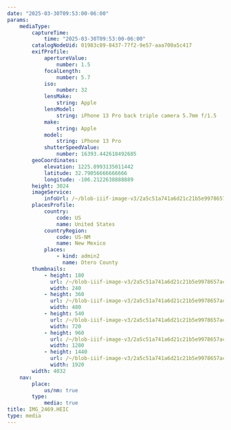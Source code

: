 ```yaml
---
date: "2025-03-30T09:53:00-06:00"
params:
    mediaType:
        captureTime:
            time: "2025-03-30T09:53:00-06:00"
        catalogNodeUid: 01983c89-8437-77f2-9e57-aaa700a5c417
        exifProfile:
            apertureValue:
                number: 1.5
            focalLength:
                number: 5.7
            iso:
                number: 32
            lensMake:
                string: Apple
            lensModel:
                string: iPhone 13 Pro back triple camera 5.7mm f/1.5
            make:
                string: Apple
            model:
                string: iPhone 13 Pro
            shutterSpeedValue:
                number: 16393.442618492685
        geoCoordinates:
            elevation: 1225.8993135011442
            latitude: 32.79056666666666
            longitude: -106.2122638888889
        height: 3024
        imageService:
            infoUrl: /~/blob-iiif-image-v3/2a5c51a741a6d21c21b5e9978657ac31195d9467fca0b85902b00fe2572d4abd/info.json
        placesProfile:
            country:
                code: US
                name: United States
            countryRegion:
                code: US-NM
                name: New Mexico
            places:
                - kind: admin2
                  name: Otero County
        thumbnails:
            - height: 180
              url: /~/blob-iiif-image-v3/2a5c51a741a6d21c21b5e9978657ac31195d9467fca0b85902b00fe2572d4abd/full/240%2C180/0/default.jpg
              width: 240
            - height: 360
              url: /~/blob-iiif-image-v3/2a5c51a741a6d21c21b5e9978657ac31195d9467fca0b85902b00fe2572d4abd/full/480%2C360/0/default.jpg
              width: 480
            - height: 540
              url: /~/blob-iiif-image-v3/2a5c51a741a6d21c21b5e9978657ac31195d9467fca0b85902b00fe2572d4abd/full/720%2C540/0/default.jpg
              width: 720
            - height: 960
              url: /~/blob-iiif-image-v3/2a5c51a741a6d21c21b5e9978657ac31195d9467fca0b85902b00fe2572d4abd/full/1280%2C960/0/default.jpg
              width: 1280
            - height: 1440
              url: /~/blob-iiif-image-v3/2a5c51a741a6d21c21b5e9978657ac31195d9467fca0b85902b00fe2572d4abd/full/1920%2C1440/0/default.jpg
              width: 1920
        width: 4032
    nav:
        place:
            us/nm: true
        type:
            media: true
title: IMG_2469.HEIC
type: media
---
```

